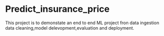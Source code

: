 # Predict_insurance_price

This project is to demonstate an end to end ML project fron data ingestion data cleaning,model delevopment,evaluation and deployment.

